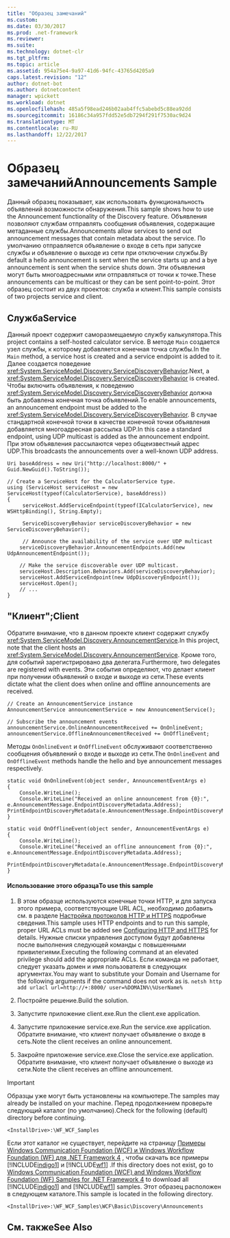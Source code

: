 ```yaml
---
title: "Образец замечаний"
ms.custom: 
ms.date: 03/30/2017
ms.prod: .net-framework
ms.reviewer: 
ms.suite: 
ms.technology: dotnet-clr
ms.tgt_pltfrm: 
ms.topic: article
ms.assetid: 954a75e4-9a97-41d6-94fc-43765d4205a9
caps.latest.revision: "12"
author: dotnet-bot
ms.author: dotnetcontent
manager: wpickett
ms.workload: dotnet
ms.openlocfilehash: 485a5f98ead246b02aab4ffc5abebd5c88ea92dd
ms.sourcegitcommit: 16186c34a957fdd52e5db7294f291f7530ac9d24
ms.translationtype: MT
ms.contentlocale: ru-RU
ms.lasthandoff: 12/22/2017
---
```

# <a name="announcements-sample"></a><span data-ttu-id="b1f70-102">Образец замечаний</span><span class="sxs-lookup"><span data-stu-id="b1f70-102">Announcements Sample</span></span>
<span data-ttu-id="b1f70-103">Данный образец показывает, как использовать функциональность объявлений возможности обнаружения.</span><span class="sxs-lookup"><span data-stu-id="b1f70-103">This sample shows how to use the Announcement functionality of the Discovery feature.</span></span> <span data-ttu-id="b1f70-104">Объявления позволяют службам отправлять сообщения объявления, содержащие метаданные службы.</span><span class="sxs-lookup"><span data-stu-id="b1f70-104">Announcements allow services to send out announcement messages that contain metadata about the service.</span></span> <span data-ttu-id="b1f70-105">По умолчанию отправляется объявление о входе в сеть при запуске службы и объявление о выходе из сети при отключении службы.</span><span class="sxs-lookup"><span data-stu-id="b1f70-105">By default a hello announcement is sent when the service starts up and a bye announcement is sent when the service shuts down.</span></span> <span data-ttu-id="b1f70-106">Эти объявления могут быть многоадресными или отправляться от точки к точке.</span><span class="sxs-lookup"><span data-stu-id="b1f70-106">These announcements can be multicast or they can be sent point-to-point.</span></span> <span data-ttu-id="b1f70-107">Этот образец состоит из двух проектов: служба и клиент.</span><span class="sxs-lookup"><span data-stu-id="b1f70-107">This sample consists of two projects service and client.</span></span>  
  
## <a name="service"></a><span data-ttu-id="b1f70-108">Служба</span><span class="sxs-lookup"><span data-stu-id="b1f70-108">Service</span></span>  
 <span data-ttu-id="b1f70-109">Данный проект содержит саморазмещаемую службу калькулятора.</span><span class="sxs-lookup"><span data-stu-id="b1f70-109">This project contains a self-hosted calculator service.</span></span> <span data-ttu-id="b1f70-110">В методе `Main` создается узел службы, к которому добавляется конечная точка службы.</span><span class="sxs-lookup"><span data-stu-id="b1f70-110">In the `Main` method, a service host is created and a service endpoint is added to it.</span></span> <span data-ttu-id="b1f70-111">Далее создается поведение <xref:System.ServiceModel.Discovery.ServiceDiscoveryBehavior>.</span><span class="sxs-lookup"><span data-stu-id="b1f70-111">Next, a <xref:System.ServiceModel.Discovery.ServiceDiscoveryBehavior> is created.</span></span> <span data-ttu-id="b1f70-112">Чтобы включить объявления, к поведению <xref:System.ServiceModel.Discovery.ServiceDiscoveryBehavior> должна быть добавлена конечная точка объявлений.</span><span class="sxs-lookup"><span data-stu-id="b1f70-112">To enable announcements, an announcement endpoint must be added to the <xref:System.ServiceModel.Discovery.ServiceDiscoveryBehavior>.</span></span> <span data-ttu-id="b1f70-113">В случае стандартной конечной точки в качестве конечной точки объявления добавляется многоадресная рассылка UDP.</span><span class="sxs-lookup"><span data-stu-id="b1f70-113">In this case a standard endpoint, using UDP multicast is added as the announcement endpoint.</span></span> <span data-ttu-id="b1f70-114">При этом объявления рассылаются через общеизвестный адрес UDP.</span><span class="sxs-lookup"><span data-stu-id="b1f70-114">This broadcasts the announcements over a well-known UDP address.</span></span>  
  
```  
Uri baseAddress = new Uri("http://localhost:8000/" + Guid.NewGuid().ToString());  
  
// Create a ServiceHost for the CalculatorService type.  
using (ServiceHost serviceHost = new ServiceHost(typeof(CalculatorService), baseAddress))  
{  
     serviceHost.AddServiceEndpoint(typeof(ICalculatorService), new WSHttpBinding(), String.Empty);  
  
     ServiceDiscoveryBehavior serviceDiscoveryBehavior = new ServiceDiscoveryBehavior();  
  
     // Announce the availability of the service over UDP multicast  
    serviceDiscoveryBehavior.AnnouncementEndpoints.Add(new UdpAnnouncementEndpoint());  
  
    // Make the service discoverable over UDP multicast.  
    serviceHost.Description.Behaviors.Add(serviceDiscoveryBehavior);                  
    serviceHost.AddServiceEndpoint(new UdpDiscoveryEndpoint());  
    serviceHost.Open();  
    // ...  
}  
```  
  
## <a name="client"></a><span data-ttu-id="b1f70-115">"Клиент";</span><span class="sxs-lookup"><span data-stu-id="b1f70-115">Client</span></span>  
 <span data-ttu-id="b1f70-116">Обратите внимание, что в данном проекте клиент содержит службу <xref:System.ServiceModel.Discovery.AnnouncementService>.</span><span class="sxs-lookup"><span data-stu-id="b1f70-116">In this project, note that the client hosts an <xref:System.ServiceModel.Discovery.AnnouncementService>.</span></span> <span data-ttu-id="b1f70-117">Кроме того, для событий зарегистрировано два делегата.</span><span class="sxs-lookup"><span data-stu-id="b1f70-117">Furthermore, two delegates are registered with events.</span></span> <span data-ttu-id="b1f70-118">Эти события определяют, что делает клиент при получении объявлений о входе и выходе из сети.</span><span class="sxs-lookup"><span data-stu-id="b1f70-118">These events dictate what the client does when online and offline announcements are received.</span></span>  
  
```  
// Create an AnnouncementService instance  
AnnouncementService announcementService = new AnnouncementService();  
  
// Subscribe the announcement events  
announcementService.OnlineAnnouncementReceived += OnOnlineEvent;  
announcementService.OfflineAnnouncementReceived += OnOfflineEvent;  
```  
  
 <span data-ttu-id="b1f70-119">Методы `OnOnlineEvent` и `OnOfflineEvent` обслуживают соответственно сообщения объявлений о входе и выходе из сети.</span><span class="sxs-lookup"><span data-stu-id="b1f70-119">The `OnOnlineEvent` and `OnOfflineEvent` methods handle the hello and bye announcement messages respectively.</span></span>  
  
```  
static void OnOnlineEvent(object sender, AnnouncementEventArgs e)  
{  
    Console.WriteLine();              
    Console.WriteLine("Received an online announcement from {0}:", e.AnnouncementMessage.EndpointDiscoveryMetadata.Address);  
PrintEndpointDiscoveryMetadata(e.AnnouncementMessage.EndpointDiscoveryMetadata);  
}  
  
static void OnOfflineEvent(object sender, AnnouncementEventArgs e)  
{  
    Console.WriteLine();  
    Console.WriteLine("Received an offline announcement from {0}:", e.AnnouncementMessage.EndpointDiscoveryMetadata.Address);  
            PrintEndpointDiscoveryMetadata(e.AnnouncementMessage.EndpointDiscoveryMetadata);  
}  
```  
  
#### <a name="to-use-this-sample"></a><span data-ttu-id="b1f70-120">Использование этого образца</span><span class="sxs-lookup"><span data-stu-id="b1f70-120">To use this sample</span></span>  
  
1.  <span data-ttu-id="b1f70-121">В этом образце используются конечные точки HTTP, и для запуска этого примера, соответствующие URL ACL, необходимо добавить см. в разделе [Настройка протоколов HTTP и HTTPS](http://go.microsoft.com/fwlink/?LinkId=70353) подробные сведения.</span><span class="sxs-lookup"><span data-stu-id="b1f70-121">This sample uses HTTP endpoints and to run this sample, proper URL ACLs must be added see [Configuring HTTP and HTTPS](http://go.microsoft.com/fwlink/?LinkId=70353) for details.</span></span> <span data-ttu-id="b1f70-122">Нужные списки управления доступом будут добавлены после выполнения следующей команды с повышенными привилегиями.</span><span class="sxs-lookup"><span data-stu-id="b1f70-122">Executing the following command at an elevated privilege should add the appropriate ACLs.</span></span> <span data-ttu-id="b1f70-123">Если команда не работает, следует указать домен и имя пользователя в следующих аргументах.</span><span class="sxs-lookup"><span data-stu-id="b1f70-123">You may want to substitute your Domain and Username for the following arguments if the command does not work as is.</span></span> `netsh http add urlacl url=http://+:8000/ user=%DOMAIN%\%UserName%`  
  
2.  <span data-ttu-id="b1f70-124">Постройте решение.</span><span class="sxs-lookup"><span data-stu-id="b1f70-124">Build the solution.</span></span>  
  
3.  <span data-ttu-id="b1f70-125">Запустите приложение client.exe.</span><span class="sxs-lookup"><span data-stu-id="b1f70-125">Run the client.exe application.</span></span>  
  
4.  <span data-ttu-id="b1f70-126">Запустите приложение service.exe.</span><span class="sxs-lookup"><span data-stu-id="b1f70-126">Run the service.exe application.</span></span> <span data-ttu-id="b1f70-127">Обратите внимание, что клиент получает объявление о входе в сеть.</span><span class="sxs-lookup"><span data-stu-id="b1f70-127">Note the client receives an online announcement.</span></span>  
  
5.  <span data-ttu-id="b1f70-128">Закройте приложение service.exe.</span><span class="sxs-lookup"><span data-stu-id="b1f70-128">Close the service.exe application.</span></span> <span data-ttu-id="b1f70-129">Обратите внимание, что клиент получает объявление о выходе из сети.</span><span class="sxs-lookup"><span data-stu-id="b1f70-129">Note the client receives an offline announcement.</span></span>  
  
> [!IMPORTANT]
>  <span data-ttu-id="b1f70-130">Образцы уже могут быть установлены на компьютере.</span><span class="sxs-lookup"><span data-stu-id="b1f70-130">The samples may already be installed on your machine.</span></span> <span data-ttu-id="b1f70-131">Перед продолжением проверьте следующий каталог (по умолчанию).</span><span class="sxs-lookup"><span data-stu-id="b1f70-131">Check for the following (default) directory before continuing.</span></span>  
>   
>  `<InstallDrive>:\WF_WCF_Samples`  
>   
>  <span data-ttu-id="b1f70-132">Если этот каталог не существует, перейдите на страницу [Примеры Windows Communication Foundation (WCF) и Windows Workflow Foundation (WF) для .NET Framework 4](http://go.microsoft.com/fwlink/?LinkId=150780) , чтобы скачать все примеры [!INCLUDE[indigo1](../../../../includes/indigo1-md.md)] и [!INCLUDE[wf1](../../../../includes/wf1-md.md)] .</span><span class="sxs-lookup"><span data-stu-id="b1f70-132">If this directory does not exist, go to [Windows Communication Foundation (WCF) and Windows Workflow Foundation (WF) Samples for .NET Framework 4](http://go.microsoft.com/fwlink/?LinkId=150780) to download all [!INCLUDE[indigo1](../../../../includes/indigo1-md.md)] and [!INCLUDE[wf1](../../../../includes/wf1-md.md)] samples.</span></span> <span data-ttu-id="b1f70-133">Этот образец расположен в следующем каталоге.</span><span class="sxs-lookup"><span data-stu-id="b1f70-133">This sample is located in the following directory.</span></span>  
>   
>  `<InstallDrive>:\WF_WCF_Samples\WCF\Basic\Discovery\Announcements`  
  
## <a name="see-also"></a><span data-ttu-id="b1f70-134">См. также</span><span class="sxs-lookup"><span data-stu-id="b1f70-134">See Also</span></span>
